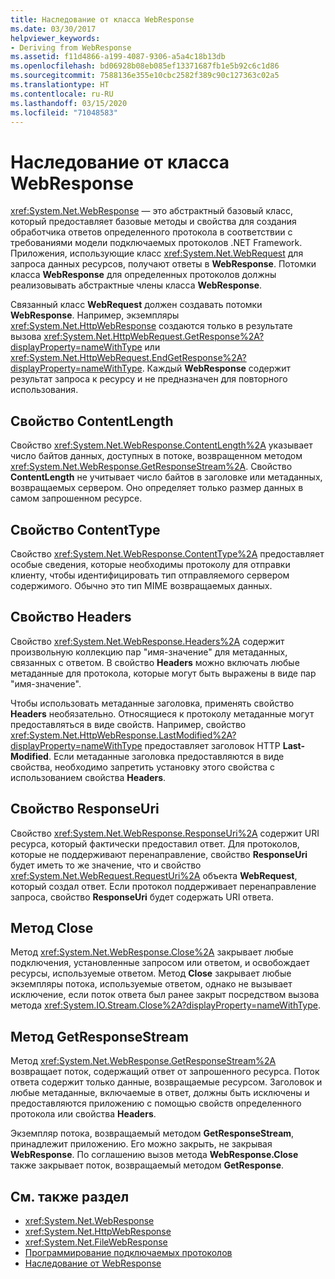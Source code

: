 ```yaml
---
title: Наследование от класса WebResponse
ms.date: 03/30/2017
helpviewer_keywords:
- Deriving from WebResponse
ms.assetid: f11d4866-a199-4087-9306-a5a4c18b13db
ms.openlocfilehash: bd06928b08eb085ef13371687fb1e5b92c6c1d86
ms.sourcegitcommit: 7588136e355e10cbc2582f389c90c127363c02a5
ms.translationtype: HT
ms.contentlocale: ru-RU
ms.lasthandoff: 03/15/2020
ms.locfileid: "71048583"
---
```

# <a name="deriving-from-webresponse"></a>Наследование от класса WebResponse
<xref:System.Net.WebResponse> — это абстрактный базовый класс, который предоставляет базовые методы и свойства для создания обработчика ответов определенного протокола в соответствии с требованиями модели подключаемых протоколов .NET Framework. Приложения, использующие класс <xref:System.Net.WebRequest> для запроса данных ресурсов, получают ответы в **WebResponse**. Потомки класса **WebResponse** для определенных протоколов должны реализовывать абстрактные члены класса **WebResponse**.  
  
 Связанный класс **WebRequest** должен создавать потомки **WebResponse**. Например, экземпляры <xref:System.Net.HttpWebResponse> создаются только в результате вызова <xref:System.Net.HttpWebRequest.GetResponse%2A?displayProperty=nameWithType> или <xref:System.Net.HttpWebRequest.EndGetResponse%2A?displayProperty=nameWithType>. Каждый **WebResponse** содержит результат запроса к ресурсу и не предназначен для повторного использования.  
  
## <a name="contentlength-property"></a>Свойство ContentLength  
 Свойство <xref:System.Net.WebResponse.ContentLength%2A> указывает число байтов данных, доступных в потоке, возвращенном методом <xref:System.Net.WebResponse.GetResponseStream%2A>. Свойство **ContentLength** не учитывает число байтов в заголовке или метаданных, возвращаемых сервером. Оно определяет только размер данных в самом запрошенном ресурсе.  
  
## <a name="contenttype-property"></a>Свойство ContentType  
 Свойство <xref:System.Net.WebResponse.ContentType%2A> предоставляет особые сведения, которые необходимы протоколу для отправки клиенту, чтобы идентифицировать тип отправляемого сервером содержимого. Обычно это тип MIME возвращаемых данных.  
  
## <a name="headers-property"></a>Свойство Headers  
 Свойство <xref:System.Net.WebResponse.Headers%2A> содержит произвольную коллекцию пар "имя-значение" для метаданных, связанных с ответом. В свойство **Headers** можно включать любые метаданные для протокола, которые могут быть выражены в виде пар "имя-значение".  
  
 Чтобы использовать метаданные заголовка, применять свойство **Headers** необязательно. Относящиеся к протоколу метаданные могут предоставляться в виде свойств. Например, свойство <xref:System.Net.HttpWebResponse.LastModified%2A?displayProperty=nameWithType> предоставляет заголовок HTTP **Last-Modified**. Если метаданные заголовка предоставляются в виде свойства, необходимо запретить установку этого свойства с использованием свойства **Headers**.  
  
## <a name="responseuri-property"></a>Свойство ResponseUri  
 Свойство <xref:System.Net.WebResponse.ResponseUri%2A> содержит URI ресурса, который фактически предоставил ответ. Для протоколов, которые не поддерживают перенаправление, свойство **ResponseUri** будет иметь то же значение, что и свойство <xref:System.Net.WebRequest.RequestUri%2A> объекта **WebRequest**, который создал ответ. Если протокол поддерживает перенаправление запроса, свойство **ResponseUri** будет содержать URI ответа.  
  
## <a name="close-method"></a>Метод Close  
 Метод <xref:System.Net.WebResponse.Close%2A> закрывает любые подключения, установленные запросом или ответом, и освобождает ресурсы, используемые ответом. Метод **Close** закрывает любые экземпляры потока, используемые ответом, однако не вызывает исключение, если поток ответа был ранее закрыт посредством вызова метода <xref:System.IO.Stream.Close%2A?displayProperty=nameWithType>.  
  
## <a name="getresponsestream-method"></a>Метод GetResponseStream  
 Метод <xref:System.Net.WebResponse.GetResponseStream%2A> возвращает поток, содержащий ответ от запрошенного ресурса. Поток ответа содержит только данные, возвращаемые ресурсом. Заголовок и любые метаданные, включаемые в ответ, должны быть исключены и предоставляются приложению с помощью свойств определенного протокола или свойства **Headers**.  
  
 Экземпляр потока, возвращаемый методом **GetResponseStream**, принадлежит приложению. Его можно закрыть, не закрывая **WebResponse**. По соглашению вызов метода **WebResponse.Close** также закрывает поток, возвращаемый методом **GetResponse**.  
  
## <a name="see-also"></a>См. также раздел

- <xref:System.Net.WebResponse>
- <xref:System.Net.HttpWebResponse>
- <xref:System.Net.FileWebResponse>
- [Программирование подключаемых протоколов](programming-pluggable-protocols.md)
- [Наследование от WebResponse](deriving-from-webrequest.md)
